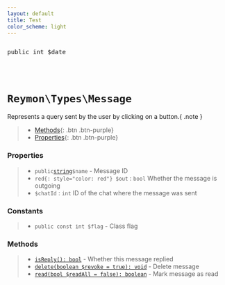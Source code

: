 ```yaml
---
layout: default
title: Test
color_scheme: light
---
```


<pre class="highlight">
<pre><span class="nb">public</span>&nbsp;<span class="s1">int</span>&nbsp;<span class="k">$date</span></pre>
</pre>

<h1><code>Reymon\Types\Message</code></h1>

Represents a query sent by the user by clicking on a button.{ .note }

> - [Methods](#Methods){: .btn .btn-purple}
> - [Properties](#Properties){: .btn .btn-purple}

### Properties
> - `public`[`string`](#felan)`$name` - Message ID
> - `red{: style="color: red"} $out` : `bool` Whether the message is outgoing
> - `$chatId` : `int` ID of the chat where the message was sent

### Constants
> - `public const int $flag` - Class flag

### Methods
> - [`isReply(): bool`](#felan) - Whether this message replied
> - [`delete(boolean $revoke = true): void`](#felan) - Delete message
> - [`read(bool $readAll = false): boolean`](#felan) - Mark message as read
